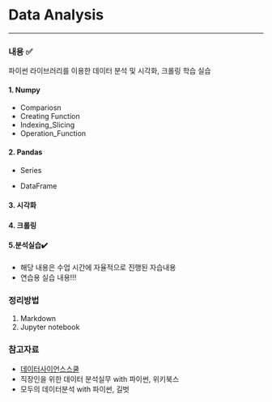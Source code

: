 # Data Analysis 

___

### 내용 ✅

파이썬 라이브러리를 이용한 데이터 분석 및 시각화, 크롤링 학습 실습  

#### 1. Numpy

- Compariosn
- Creating Function
- Indexing_Slicing
- Operation_Function

#### 2. Pandas

* Series

* DataFrame

#### 3. 시각화

#### 4. 크롤링

#### 5.분석실습✔️

- 해당 내용은 수업 시간에 자율적으로 진행된 자습내용
- 연습용 실습 내용!!! 



### 정리방법

1. Markdown
2. Jupyter notebook



### 참고자료

* [데이터사이언스스쿨](http://datascienceschool.net/intro.html)
* 직장인을 위한 데이터 분석실무 with 파이썬, 위키북스
* 모두의 데이터분석 with 파이썬, 길벗